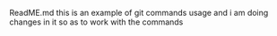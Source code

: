 ReadME.md
this is an example of git commands usage
and i am doing changes in it
so as to work with the commands
